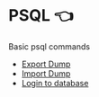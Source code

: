 # PSQL :point_left: 

Basic psql commands

- [Export Dump](export-dump.md)
- [Import Dump](import-dump.md)
- [Login to database](login-database.md)
